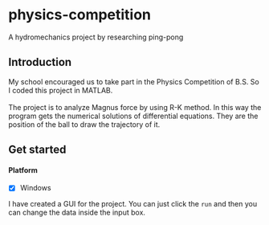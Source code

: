 # physics-competition
A hydromechanics project by researching ping-pong
## Introduction
My school encouraged us to take part in the Physics Competition of B.S. So I coded this project in MATLAB.<br><br>
The project is to analyze Magnus force by using R-K method. In this way the program gets the numerical solutions of differential equations. They are the position of the ball to draw the  trajectory of it.
## Get started
#### Platform
- [x] Windows

I have created a GUI for the project. You can just click the ```run``` and then you can change the data inside the input box.

